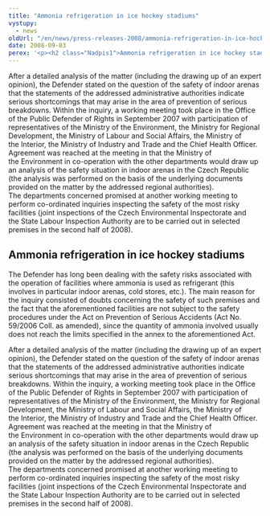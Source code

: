 ```yaml
---
title: "Ammonia refrigeration in ice hockey stadiums"
vystupy:
  - news
oldUrl: "/en/news/press-releases-2008/ammonia-refrigeration-in-ice-hockey-stadiums/"
date: 2008-09-03
perex: '<p><h2 class="Nadpis1">Ammonia refrigeration in ice hockey stadiums</h2> <p class="Normln" style="text-indent:0pt;">The Defender has long been dealing with the safety risks associated with the operation of facilities where ammonia is used as refrigerant (this involves in particular indoor arenas, cold stores, etc.). The main reason for the inquiry consisted of doubts concerning the safety of such premises and the fact that the aforementioned facilities are not subject to the safety procedures under the Act on Prevention of Serious Accidents (Act No. 59/2006 Coll. as amended), since the quantity of ammonia involved usually does not reach the limits specified in the annex to the aforementioned Act.</p>'
---
```


<!-- imported from the old website -->

<p class="Normln" style="text-indent:0pt;">After a detailed analysis of the matter (including the drawing up of an expert opinion), the Defender stated on the question of the safety of indoor arenas that the statements of the addressed administrative authorities indicate serious shortcomings that may arise in the area of prevention of serious breakdowns. Within the inquiry, a working meeting took place in the Office of the Public Defender of Rights in September 2007 with participation of representatives of the Ministry of the Environment, the Ministry for Regional Development, the Ministry of Labour and Social Affairs, the Ministry of the Interior, the Ministry of Industry and Trade and the Chief Health Officer. Agreement was reached at the meeting in that the Ministry of the Environment in co-operation with the other departments would draw up an analysis of the safety situation in indoor arenas in the Czech Republic (the analysis was performed on the basis of the underlying documents provided on the matter by the addressed regional authorities). The departments concerned promised at another working meeting to perform co-ordinated inquiries inspecting the safety of the most risky facilities (joint inspections of the Czech Environmental Inspectorate and the State Labour Inspection Authority are to be carried out in selected premises in the second half of 2008).</p>
</p>
  
<h2 class="Nadpis1">Ammonia refrigeration in ice hockey stadiums</h2>
<p class="Normln" style="text-indent:0pt;">The Defender has long been dealing with the safety risks associated with the operation of facilities where ammonia is used as refrigerant (this involves in particular indoor arenas, cold stores, etc.). The main reason for the inquiry consisted of doubts concerning the safety of such premises and the fact that the aforementioned facilities are not subject to the safety procedures under the Act on Prevention of Serious Accidents (Act No. 59/2006 Coll. as amended), since the quantity of ammonia involved usually does not reach the limits specified in the annex to the aforementioned Act.</p>
<p class="Normln" style="text-indent:0pt;">After a detailed analysis of the matter (including the drawing up of an expert opinion), the Defender stated on the question of the safety of indoor arenas that the statements of the addressed administrative authorities indicate serious shortcomings that may arise in the area of prevention of serious breakdowns. Within the inquiry, a working meeting took place in the Office of the Public Defender of Rights in September 2007 with participation of representatives of the Ministry of the Environment, the Ministry for Regional Development, the Ministry of Labour and Social Affairs, the Ministry of the Interior, the Ministry of Industry and Trade and the Chief Health Officer. Agreement was reached at the meeting in that the Ministry of the Environment in co-operation with the other departments would draw up an analysis of the safety situation in indoor arenas in the Czech Republic (the analysis was performed on the basis of the underlying documents provided on the matter by the addressed regional authorities). The departments concerned promised at another working meeting to perform co-ordinated inquiries inspecting the safety of the most risky facilities (joint inspections of the Czech Environmental Inspectorate and the State Labour Inspection Authority are to be carried out in selected premises in the second half of 2008).</p>

